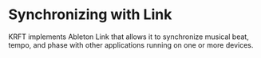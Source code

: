 
# Synchronizing with Link

KRFT implements Ableton Link that allows it to synchronize musical beat, tempo, and phase with other applications running on one or more devices.


